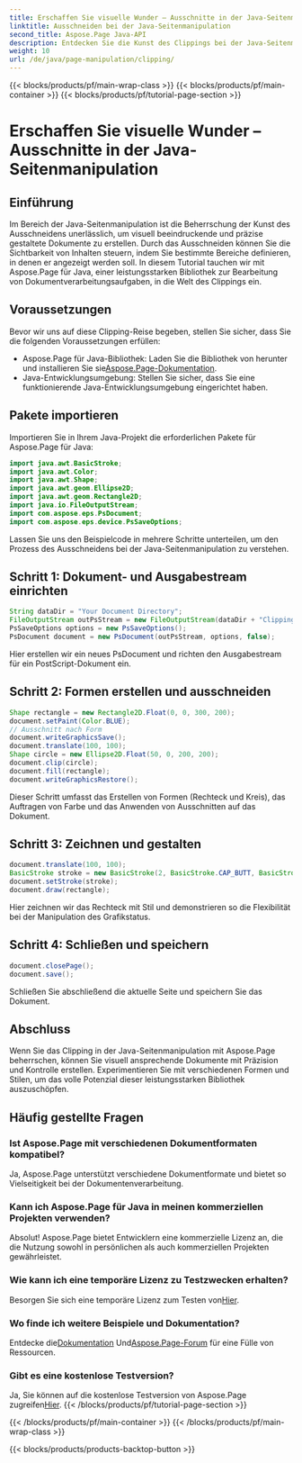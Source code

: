 ```yaml
---
title: Erschaffen Sie visuelle Wunder – Ausschnitte in der Java-Seitenmanipulation
linktitle: Ausschneiden bei der Java-Seitenmanipulation
second_title: Aspose.Page Java-API
description: Entdecken Sie die Kunst des Clippings bei der Java-Seitenmanipulation mit Aspose.Page. Meistern Sie die präzise Dokumentenerstellung für atemberaubende visuelle Darstellungen und Kontrolle.
weight: 10
url: /de/java/page-manipulation/clipping/
---
```


{{< blocks/products/pf/main-wrap-class >}}
{{< blocks/products/pf/main-container >}}
{{< blocks/products/pf/tutorial-page-section >}}

# Erschaffen Sie visuelle Wunder – Ausschnitte in der Java-Seitenmanipulation

## Einführung
Im Bereich der Java-Seitenmanipulation ist die Beherrschung der Kunst des Ausschneidens unerlässlich, um visuell beeindruckende und präzise gestaltete Dokumente zu erstellen. Durch das Ausschneiden können Sie die Sichtbarkeit von Inhalten steuern, indem Sie bestimmte Bereiche definieren, in denen er angezeigt werden soll. In diesem Tutorial tauchen wir mit Aspose.Page für Java, einer leistungsstarken Bibliothek zur Bearbeitung von Dokumentverarbeitungsaufgaben, in die Welt des Clippings ein.
## Voraussetzungen
Bevor wir uns auf diese Clipping-Reise begeben, stellen Sie sicher, dass Sie die folgenden Voraussetzungen erfüllen:
-  Aspose.Page für Java-Bibliothek: Laden Sie die Bibliothek von herunter und installieren Sie sie[Aspose.Page-Dokumentation](https://reference.aspose.com/page/java/).
- Java-Entwicklungsumgebung: Stellen Sie sicher, dass Sie eine funktionierende Java-Entwicklungsumgebung eingerichtet haben.
## Pakete importieren
Importieren Sie in Ihrem Java-Projekt die erforderlichen Pakete für Aspose.Page für Java:
```java
import java.awt.BasicStroke;
import java.awt.Color;
import java.awt.Shape;
import java.awt.geom.Ellipse2D;
import java.awt.geom.Rectangle2D;
import java.io.FileOutputStream;
import com.aspose.eps.PsDocument;
import com.aspose.eps.device.PsSaveOptions;

```
Lassen Sie uns den Beispielcode in mehrere Schritte unterteilen, um den Prozess des Ausschneidens bei der Java-Seitenmanipulation zu verstehen.
## Schritt 1: Dokument- und Ausgabestream einrichten
```java
String dataDir = "Your Document Directory";
FileOutputStream outPsStream = new FileOutputStream(dataDir + "Clipping_outPS.ps");
PsSaveOptions options = new PsSaveOptions();
PsDocument document = new PsDocument(outPsStream, options, false);
```
Hier erstellen wir ein neues PsDocument und richten den Ausgabestream für ein PostScript-Dokument ein.
## Schritt 2: Formen erstellen und ausschneiden
```java
Shape rectangle = new Rectangle2D.Float(0, 0, 300, 200);
document.setPaint(Color.BLUE);
// Ausschnitt nach Form
document.writeGraphicsSave();
document.translate(100, 100);
Shape circle = new Ellipse2D.Float(50, 0, 200, 200);
document.clip(circle);
document.fill(rectangle);
document.writeGraphicsRestore();
```
Dieser Schritt umfasst das Erstellen von Formen (Rechteck und Kreis), das Auftragen von Farbe und das Anwenden von Ausschnitten auf das Dokument.
## Schritt 3: Zeichnen und gestalten
```java
document.translate(100, 100);
BasicStroke stroke = new BasicStroke(2, BasicStroke.CAP_BUTT, BasicStroke.JOIN_MITER, 10.0f, new float[]{5.0f}, 0.0f);
document.setStroke(stroke);
document.draw(rectangle);
```
Hier zeichnen wir das Rechteck mit Stil und demonstrieren so die Flexibilität bei der Manipulation des Grafikstatus.
## Schritt 4: Schließen und speichern
```java
document.closePage();
document.save();
```
Schließen Sie abschließend die aktuelle Seite und speichern Sie das Dokument.
## Abschluss
Wenn Sie das Clipping in der Java-Seitenmanipulation mit Aspose.Page beherrschen, können Sie visuell ansprechende Dokumente mit Präzision und Kontrolle erstellen. Experimentieren Sie mit verschiedenen Formen und Stilen, um das volle Potenzial dieser leistungsstarken Bibliothek auszuschöpfen.
## Häufig gestellte Fragen

### Ist Aspose.Page mit verschiedenen Dokumentformaten kompatibel?
Ja, Aspose.Page unterstützt verschiedene Dokumentformate und bietet so Vielseitigkeit bei der Dokumentenverarbeitung.
### Kann ich Aspose.Page für Java in meinen kommerziellen Projekten verwenden?
Absolut! Aspose.Page bietet Entwicklern eine kommerzielle Lizenz an, die die Nutzung sowohl in persönlichen als auch kommerziellen Projekten gewährleistet.
### Wie kann ich eine temporäre Lizenz zu Testzwecken erhalten?
 Besorgen Sie sich eine temporäre Lizenz zum Testen von[Hier](https://purchase.aspose.com/temporary-license/).
### Wo finde ich weitere Beispiele und Dokumentation?
 Entdecke die[Dokumentation](https://reference.aspose.com/page/java/) Und[Aspose.Page-Forum](https://forum.aspose.com/c/page/39) für eine Fülle von Ressourcen.
### Gibt es eine kostenlose Testversion?
 Ja, Sie können auf die kostenlose Testversion von Aspose.Page zugreifen[Hier](https://releases.aspose.com/).
{{< /blocks/products/pf/tutorial-page-section >}}

{{< /blocks/products/pf/main-container >}}
{{< /blocks/products/pf/main-wrap-class >}}

{{< blocks/products/products-backtop-button >}}
